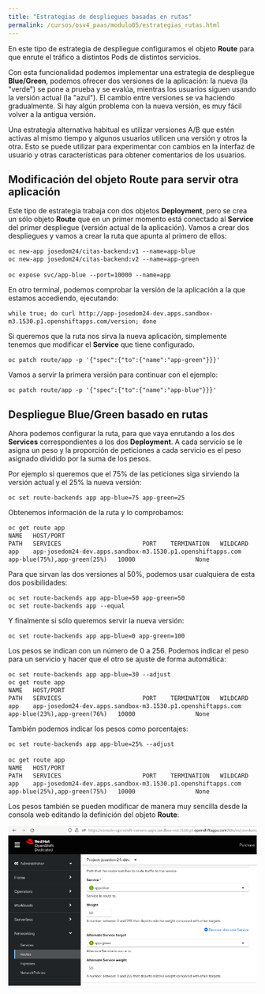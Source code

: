 ```yaml
---
title: "Estrategias de despliegues basadas en rutas"
permalink: /cursos/osv4_paas/modulo05/estrategias_rutas.html
---
```


En este tipo de estrategia de despliegue configuramos el objeto **Route** para que enrute el tráfico a distintos Pods de distintos servicios.

Con esta funcionalidad podemos implementar una estrategia de despliegue **Blue/Green**, podemos ofrecer dos versiones de la aplicación: la nueva (la "verde") se pone a prueba y se evalúa, mientras los usuarios siguen usando la versión actual (la "azul"). El cambio entre versiones se va haciendo gradualmente. Si hay algún problema con la nueva versión, es muy fácil volver a la antigua versión.

Una estrategia alternativa habitual es utilizar versiones A/B que estén activas al mismo tiempo y algunos usuarios utilicen una versión y otros la otra. Esto se puede utilizar para experimentar con cambios en la interfaz de usuario y otras características para obtener comentarios de los usuarios. 

## Modificación del objeto Route para servir otra aplicación

Este tipo de estrategia trabaja con dos objetos **Deployment**, pero se crea un sólo objeto **Route** que en un primer momento está conectado al **Service** del primer despliegue (versión actual de la aplicación). Vamos a crear dos despliegues y vamos a crear la ruta que apunta al primero de ellos:

    oc new-app josedom24/citas-backend:v1 --name=app-blue
    oc new-app josedom24/citas-backend:v2 --name=app-green

    oc expose svc/app-blue --port=10000 --name=app

En otro terminal, podemos comprobar la versión de la aplicación a la que estamos accediendo, ejecutando:

    while true; do curl http://app-josedom24-dev.apps.sandbox-m3.1530.p1.openshiftapps.com/version; done

Si queremos que la ruta nos sirva la nueva aplicación, simplemente tenemos que modificar el **Service** que tiene configurado.

    oc patch route/app -p '{"spec":{"to":{"name":"app-green"}}}'

Vamos a servir la primera versión para continuar con el ejemplo:

    oc patch route/app -p '{"spec":{"to":{"name":"app-blue"}}}'

## Despliegue Blue/Green basado en rutas

Ahora podemos configurar la ruta, para que vaya enrutando a los dos **Services** correspondientes a los dos **Deployment**. A cada servicio se le asigna un peso y la proporción de peticiones a cada servicio es el peso asignado dividido por la suma de los pesos.

Por ejemplo si queremos que el 75% de las peticiones siga sirviendo la versión actual y el 25% la nueva versión:

    oc set route-backends app app-blue=75 app-green=25

Obtenemos información de la ruta y lo comprobamos:

    oc get route app
    NAME   HOST/PORT                                                     PATH   SERVICES                       PORT    TERMINATION   WILDCARD
    app    app-josedom24-dev.apps.sandbox-m3.1530.p1.openshiftapps.com          app-blue(75%),app-green(25%)   10000                 None
   
Para que sirvan las dos versiones al 50%, podemos usar cualquiera de esta dos posibilidades:

    oc set route-backends app app-blue=50 app-green=50
    oc set route-backends app --equal

Y finalmente si sólo queremos servir la nueva versión:

    oc set route-backends app app-blue=0 app-green=100

Los pesos se indican con un número de 0 a 256. Podemos indicar el peso para un servicio y hacer que el otro se ajuste de forma automática:

    oc set route-backends app app-blue=30 --adjust 
    oc get route app
    NAME   HOST/PORT                                                     PATH   SERVICES                       PORT    TERMINATION   WILDCARD
    app    app-josedom24-dev.apps.sandbox-m3.1530.p1.openshiftapps.com          app-blue(23%),app-green(76%)   10000                 None


También podemos indicar los pesos como porcentajes:

    oc set route-backends app app-blue=25% --adjust 

    oc get route app
    NAME   HOST/PORT                                                     PATH   SERVICES                       PORT    TERMINATION   WILDCARD
    app    app-josedom24-dev.apps.sandbox-m3.1530.p1.openshiftapps.com          app-blue(25%),app-green(75%)   10000                 None

Los pesos también se pueden modificar de manera muy sencilla desde la consola web editando la definición del objeto **Route**:

![route](img/routes.png)

